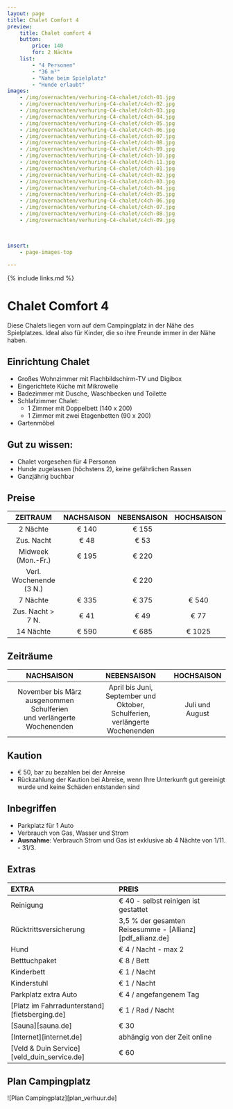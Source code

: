 ```yaml
---
layout: page
title: Chalet Comfort 4 
preview: 
    title: Chalet comfort 4 
    button:
        price: 140
        for: 2 Nächte
    list:
        - "4 Personen"
        - "36 m²"
        - "Nahe beim Spielplatz"
        - "Hunde erlaubt"
images:
    - /img/overnachten/verhuring-C4-chalet/c4ch-01.jpg
    - /img/overnachten/verhuring-C4-chalet/c4ch-02.jpg
    - /img/overnachten/verhuring-C4-chalet/c4ch-03.jpg
    - /img/overnachten/verhuring-C4-chalet/c4ch-04.jpg
    - /img/overnachten/verhuring-C4-chalet/c4ch-05.jpg
    - /img/overnachten/verhuring-C4-chalet/c4ch-06.jpg
    - /img/overnachten/verhuring-C4-chalet/c4ch-07.jpg
    - /img/overnachten/verhuring-C4-chalet/c4ch-08.jpg
    - /img/overnachten/verhuring-C4-chalet/c4ch-09.jpg
    - /img/overnachten/verhuring-C4-chalet/c4ch-10.jpg
    - /img/overnachten/verhuring-C4-chalet/c4ch-11.jpg
    - /img/overnachten/verhuring-C4-chalet/c4ch-01.jpg
    - /img/overnachten/verhuring-C4-chalet/c4ch-02.jpg
    - /img/overnachten/verhuring-C4-chalet/c4ch-03.jpg
    - /img/overnachten/verhuring-C4-chalet/c4ch-04.jpg
    - /img/overnachten/verhuring-C4-chalet/c4ch-05.jpg
    - /img/overnachten/verhuring-C4-chalet/c4ch-06.jpg
    - /img/overnachten/verhuring-C4-chalet/c4ch-07.jpg
    - /img/overnachten/verhuring-C4-chalet/c4ch-08.jpg
    - /img/overnachten/verhuring-C4-chalet/c4ch-09.jpg
    
    
    
insert:
    - page-images-top

---
```


{% include links.md %}

# Chalet Comfort 4 

Diese Chalets liegen vorn auf dem Campingplatz in der Nähe des Spielplatzes. Ideal also für Kinder, die so ihre Freunde immer in der Nähe haben.

## Einrichtung Chalet
- Großes Wohnzimmer mit Flachbildschirm-TV und Digibox
- Eingerichtete Küche mit Mikrowelle
- Badezimmer mit Dusche, Waschbecken und Toilette
- Schlafzimmer Chalet:
    - 1 Zimmer mit Doppelbett (140 x 200)
    - 1 Zimmer mit zwei Etagenbetten (90 x 200) 
- Gartenmöbel
    
## Gut zu wissen:
- Chalet vorgesehen für 4 Personen
- Hunde zugelassen (höchstens 2), keine gefährlichen Rassen
- Ganzjährig buchbar

## Preise

ZEITRAUM            | NACHSAISON | NEBENSAISON | HOCHSAISON |
:------------------:|:-----------:|:-------------:|:-----------:|
2 Nächte           |€ 140        |€ 155         |       
Zus. Nacht         |€ 48        |€ 53           |           
Midweek (Mon.-Fr.)   |€ 195        |€ 220          |
Verl. Wochenende (3 N.)   |             |€ 220          |
7 Nächte           |€ 335        |€ 375          | € 540
Zus. Nacht > 7 N.   |€ 41         |€ 49           | € 77
14 Nächte          |€ 590        |€ 685          | € 1025


## Zeiträume

NACHSAISON           |NEBENSAISON      |    HOCHSAISON|
:--------------------:|:-----------------:|:-------------:|
November bis März<br>ausgenommen Schulferien <br>und verlängerte Wochenenden | April bis Juni, <br>September und Oktober, <br>Schulferien, <br>verlängerte Wochenenden   | Juli und August

## Kaution
- € 50, bar zu bezahlen bei der Anreise
- Rückzahlung der Kaution bei Abreise, wenn Ihre Unterkunft gut gereinigt wurde und keine Schäden entstanden sind

## Inbegriffen
- Parkplatz für 1 Auto
- Verbrauch von Gas, Wasser und Strom
- **Ausnahme**: Verbrauch Strom und Gas ist exklusive ab 4 Nächte von 1/11. - 31/3.  

## Extras
EXTRA               | PREIS 
:-------------------|:-----------|
Reinigung          | € 40 - selbst reinigen ist gestattet
Rücktrittsversicherung| 3,5 % der gesamten Reisesumme - [Allianz][pdf_allianz.de] 
Hund                  | € 4 / Nacht - max 2     
Betttuchpaket         | € 8 / Bett
Kinderbett           | € 1 / Nacht
Kinderstuhl         | € 1 / Nacht
Parkplatz extra Auto  | € 4 / angefangenem Tag
[Platz im Fahrradunterstand][fietsberging.de]| € 1 / Rad / Nacht
[Sauna][sauna.de]   | € 30
[Internet][internet.de]| abhängig von der Zeit online
[Veld & Duin Service][veld_duin_service.de]| € 60


## Plan Campingplatz

![Plan Campingplatz][plan_verhuur.de]